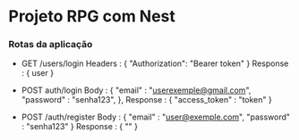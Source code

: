 # Projeto RPG com Nest

### Rotas da aplicação

- GET /users/login
Headers : {  "Authorization": "Bearer token" }
Response : {
  user
}

- POST auth/login
Body : {
  "email" : "userexemple@gmail.com",
  "password" : "senha123",
},
Response : {
  "access_token" : "token"
}

- POST /auth/register
Body : {
  "email" : "user@exemple.com",
  "password" : "senha123"
}
Response : {
  ""
}